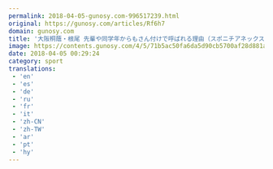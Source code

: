 ```yaml
---
permalink: 2018-04-05-gunosy.com-996517239.html
original: https://gunosy.com/articles/Rf6h7
domain: gunosy.com
title: '大阪桐蔭・根尾 先輩や同学年からもさん付けで呼ばれる理由（スポニチアネックス） - グノシー'
image: https://contents.gunosy.com/4/5/71b5ac50fa6da5d90cb5700af28d881a_content.jpg
date: 2018-04-05 00:29:24
category: sport
translations: 
 - 'en'
 - 'es'
 - 'de'
 - 'ru'
 - 'fr'
 - 'it'
 - 'zh-CN'
 - 'zh-TW'
 - 'ar'
 - 'pt'
 - 'hy'
---
```


